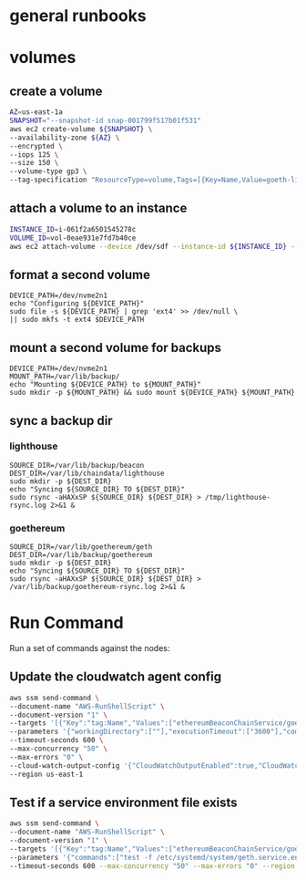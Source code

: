 # general runbooks

# volumes
## create a volume
```bash
AZ=us-east-1a
SNAPSHOT="--snapshot-id snap-001799f517b01f531"
aws ec2 create-volume ${SNAPSHOT} \
--availability-zone ${AZ} \
--encrypted \
--iops 125 \
--size 150 \
--volume-type gp3 \
--tag-specification "ResourceType=volume,Tags=[{Key=Name,Value=goeth-lighthouse-data-${AZ}}]"
```

## attach a volume to an instance

```bash
INSTANCE_ID=i-061f2a6501545278c
VOLUME_ID=vol-0eae931e7fd7b40ce
aws ec2 attach-volume --device /dev/sdf --instance-id ${INSTANCE_ID} --volume-id ${VOLUME_ID}
 ```

 ## format a second volume

 ```
 DEVICE_PATH=/dev/nvme2n1
 echo "Configuring ${DEVICE_PATH}"
 sudo file -s ${DEVICE_PATH} | grep 'ext4' >> /dev/null \
|| sudo mkfs -t ext4 $DEVICE_PATH
```

## mount a second volume for backups

```
DEVICE_PATH=/dev/nvme2n1
MOUNT_PATH=/var/lib/backup/
echo "Mounting ${DEVICE_PATH} to ${MOUNT_PATH}"
sudo mkdir -p ${MOUNT_PATH} && sudo mount ${DEVICE_PATH} ${MOUNT_PATH}
```

## sync a backup dir

### lighthouse
```
SOURCE_DIR=/var/lib/backup/beacon
DEST_DIR=/var/lib/chaindata/lighthouse
sudo mkdir -p ${DEST_DIR}
echo "Syncing ${SOURCE_DIR} TO ${DEST_DIR}"
sudo rsync -aHAXxSP ${SOURCE_DIR} ${DEST_DIR} > /tmp/lighthouse-rsync.log 2>&1 &
```

### goethereum
```
SOURCE_DIR=/var/lib/goethereum/geth
DEST_DIR=/var/lib/backup/goethereum
sudo mkdir -p ${DEST_DIR}
echo "Syncing ${SOURCE_DIR} TO ${DEST_DIR}"
sudo rsync -aHAXxSP ${SOURCE_DIR} ${DEST_DIR} > /var/lib/backup/goethereum-rsync.log 2>&1 &
```

# Run Command
Run a set of commands against the nodes:

## Update the cloudwatch agent config
```bash
aws ssm send-command \
--document-name "AWS-RunShellScript" \
--document-version "1" \
--targets '[{"Key":"tag:Name","Values":["ethereumBeaconChainService/goeth/goeth"]}]' \
--parameters '{"workingDirectory":[""],"executionTimeout":["3600"],"commands":["sudo /opt/aws/amazon-cloudwatch-agent/bin/amazon-cloudwatch-agent-ctl -a fetch-config -m ec2 -s -c ssm:cloudwatch-config"]}' \
--timeout-seconds 600 \
--max-concurrency "50" \
--max-errors "0" \
--cloud-watch-output-config '{"CloudWatchOutputEnabled":true,"CloudWatchLogGroupName":"ssm-run-command"}' \
--region us-east-1
```

## Test if a service environment file exists
```bash
aws ssm send-command \
--document-name "AWS-RunShellScript" \
--document-version "1" \
--targets '[{"Key":"tag:Name","Values":["ethereumBeaconChainService/goeth/goeth"]}]' \
--parameters '{"commands":["test -f /etc/systemd/system/geth.service.env"],"workingDirectory":[""],"executionTimeout":["3600"]}' \
--timeout-seconds 600 --max-concurrency "50" --max-errors "0" --region us-east-1
```